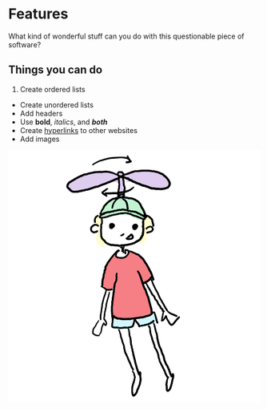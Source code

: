 # Features

What kind of wonderful stuff can you do with this questionable piece of software?

## Things you can do

1. Create ordered lists

- Create unordered lists
- Add headers
- Use **bold**, *italics*, and ***both***
- Create [hyperlinks](https://en.wikipedia.org/wiki/Hyperlink) to other websites
- Add images

![Test image](../static/test.png)
